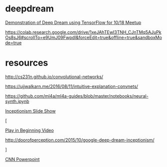 # deepdream
[Demonstration of Deep Dream using TensorFlow for 10/18 Meetup](https://colab.research.google.com/drive/1DWcrN9WXni58MbddvlShX0wF_oeo8W_0#scrollTo=5zd2W7NoX5kE&forceEdit=true&offline=true&sandboxMode=true)

https://colab.research.google.com/drive/1xeJAhTEwI3TNH_CJnTMq5AJuPkOs8sJ6#scrollTo=e9UmJ09FwpdI&forceEdit=true&offline=true&sandboxMode=true





# resources

http://cs231n.github.io/convolutional-networks/

https://ujjwalkarn.me/2016/08/11/intuitive-explanation-convnets/


https://github.com/ml4a/ml4a-guides/blob/master/notebooks/neural-synth.ipynb

[Inceptionism Slide Show](https://photos.google.com/share/AF1QipPX0SCl7OzWilt9LnuQliattX4OUCj_8EP65_cTVnBmS1jnYgsGQAieQUc1VQWdgQ?key=aVBxWjhwSzg2RjJWLWRuVFBBZEN1d205bUdEMnhB)

[

[Play in Beginning Video](https://vimeo.com/246047871) 

http://doorofperception.com/2015/10/google-deep-dream-inceptionism/

]

[CNN Powerpoint](http://www.cs.umd.edu/~djacobs/CMSC733/CNN.pdf)
